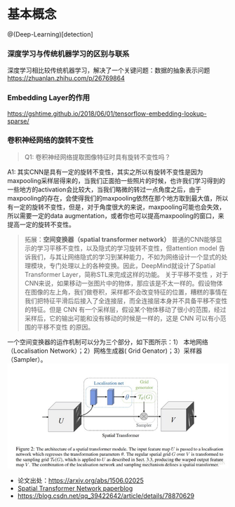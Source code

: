 # 基本概念
@(Deep-Learning)[detection]

### 深度学习与传统机器学习的区别与联系

深度学习相比较传统机器学习，解决了一个关键问题：数据的抽象表示问题
https://zhuanlan.zhihu.com/p/26769864

### Embedding Layer的作用

https://gshtime.github.io/2018/06/01/tensorflow-embedding-lookup-sparse/

### 卷积神经网络的旋转不变性

> Q1: 卷积神经网络提取图像特征时具有旋转不变性吗？

A1: 其实CNN是具有一定的旋转不变性，其实之所以有旋转不变性是因为maxpooling采样层得来的，当我们正面拍一些照片的时候，也许我们学习得到的一些地方的activation会比较大，当我们略微的转过一点角度之后，由于maxpooling的存在，会使得我们的maxpooling依然在那个地方取到最大值，所以有一定的旋转不变性，但是，对于角度很大的来说，maxpooling可能也会失效，所以需要一定的data augmentation，或者你也可以提高maxpooling的窗口，来提高一定的旋转不变性。

> 拓展：**空间变换器（spatial transformer network）**
> 普通的CNN能够显示的学习平移不变性，以及隐式的学习旋转不变性，但attention model 告诉我们，与其让网络隐式的学习到某种能力，不如为网络设计一个显式的处理模块，专门处理以上的各种变换。因此，DeepMind就设计了Spatial Transformer Layer，简称STL来完成这样的功能。
> 关于平移不变性 ，对于CNN来说，如果移动一张图片中的物体，那应该是不太一样的。假设物体在图像的左上角，我们做卷积，采样都不会改变特征的位置，糟糕的事情在我们把特征平滑后后接入了全连接层，而全连接层本身并不具备平移不变性的特征。但是 CNN 有一个采样层，假设某个物体移动了很小的范围，经过采样后，它的输出可能和没有移动的时候是一样的，这是 CNN 可以有小范围的平移不变性 的原因。

一个空间变换器的运作机制可以分为三个部分，如下图所示：1） 本地网络（Localisation Network）；2）网格生成器( Grid Genator)；3）采样器（Sampler）。
![STN](./images/STN.png)

- 论文出处：https://arxiv.org/abs/1506.02025
- [Spatial Transformer Network paperblog](https://www.cnblogs.com/liaohuiqiang/p/9226335.html)
-  https://blog.csdn.net/qq_39422642/article/details/78870629
